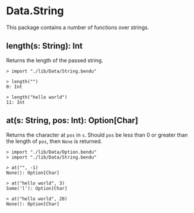# Data.String

This package contains a number of functions over strings.


## length(s: String): Int

Returns the length of the passed string.

```bendu-repl
> import "./lib/Data/String.bendu"

> length("")
0: Int

> length("hello world")
11: Int
```

## at(s: String, pos: Int): Option[Char]

Returns the character at `pos` in `s`.  Should `pos` be less than 0 or greater than the length of `pos`, then `None` is returned.

```bendu-repl
> import "./lib/Data/Option.bendu"
> import "./lib/Data/String.bendu"

> at("", -1)
None(): Option[Char]

> at("hello world", 3)
Some('l'): Option[Char]

> at("hello world", 20)
None(): Option[Char]
```
